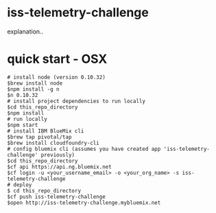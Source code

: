 iss-telemetry-challenge
================================================================================

explanation..

quick start - OSX
================================================================================
    
    # install node (version 0.10.32)
    $brew install node
    $npm install -g n
    $n 0.10.32
    # install project dependencies to run locally
    $cd this_repo_directory
    $npm install
    # run locally
    $npm start
    # install IBM BlueMix cli
    $brew tap pivotal/tap
    $brew install cloudfoundry-cli
    # config bluemix cli (assumes you have created app 'iss-telemetry-challenge' previously)
    $cd this_repo_directory
    $cf api https://api.ng.bluemix.net
    $cf login -u <your_username_email> -o <your_org_name> -s iss-telemetry-challenge
    # deploy
    $ cd this_repo_directory
    $cf push iss-telemetry-challenge
    $open http://iss-telemetry-challenge.mybluemix.net
    

